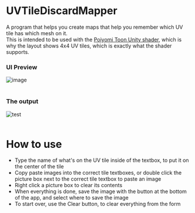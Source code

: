 # UVTileDiscardMapper
A program that helps you create maps that help you remember which UV tile has which mesh on it.<br>
This is intended to be used with the [Poiyomi Toon Unity shader](https://github.com/poiyomi/PoiyomiToonShader), which is why the layout shows 4x4 UV tiles, which is exactly what the shader supports.

### UI Preview<br>
![image](https://github.com/fkrisi11/UVTileDiscardMapper/assets/26310365/7bfb41b1-6b11-4778-8cd3-fe26bb3ef469)<br><br>

### The output<br>
![test](https://github.com/fkrisi11/UVTileDiscardMapper/assets/26310365/36562d5a-4dc4-45d9-9f6f-9cd986cde23d)<br><br>

# How to use
- Type the name of what's on the UV tile inside of the textbox, to put it on the center of the tile<br>
- Copy paste images into the correct tile textboxes, or double click the picture box next to the correct tile textbox to paste an image<br>
- Right click a picture box to clear its contents<br>
- When everything is done, save the image with the button at the bottom of the app, and select where to save the image<br>
- To start over, use the Clear button, to clear everything from the form
